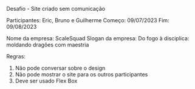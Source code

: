 Desafio - Site criado sem comunicação

Participantes: Eric, Bruno e Guilherme
Começo: 09/07/2023
Fim: 09/08/2023

Nome da empresa: ScaleSquad
Slogan da empresa: Do fogo à disciplica: moldando dragões com maestria


Regras:
1. Não pode conversar sobre o design
2. Não pode mostrar o site para os outros participantes
3. Deve ser usado Flex Box
